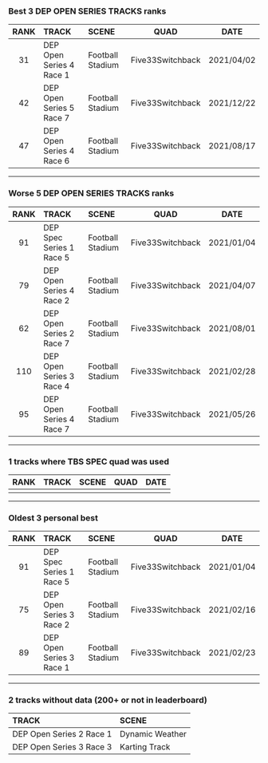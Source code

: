 ### Best 3 DEP OPEN SERIES TRACKS ranks
|RANK|TRACK|SCENE|QUAD|DATE|
|:---:|:---|:---|:---:|:---:|
|31|DEP Open Series 4 Race 1|Football Stadium|Five33Switchback|2021/04/02|
|42|DEP Open Series 5 Race 7|Football Stadium|Five33Switchback|2021/12/22|
|47|DEP Open Series 4 Race 6|Football Stadium|Five33Switchback|2021/08/17|
---
### Worse 5 DEP OPEN SERIES TRACKS ranks
|RANK|TRACK|SCENE|QUAD|DATE|
|:---:|:---|:---|:---:|:---:|
|91|DEP Spec Series 1 Race 5|Football Stadium|Five33Switchback|2021/01/04|
|79|DEP Open Series 4 Race 2|Football Stadium|Five33Switchback|2021/04/07|
|62|DEP Open Series 2 Race 7|Football Stadium|Five33Switchback|2021/08/01|
|110|DEP Open Series 3 Race 4|Football Stadium|Five33Switchback|2021/02/28|
|95|DEP Open Series 4 Race 7|Football Stadium|Five33Switchback|2021/05/26|
---
### 1 tracks where TBS SPEC quad was used
|RANK|TRACK|SCENE|QUAD|DATE|
|:---:|:---|:---|:---:|:---:|
||||||
---
### Oldest 3 personal best
|RANK|TRACK|SCENE|QUAD|DATE|
|:---:|:---|:---|:---:|:---:|
|91|DEP Spec Series 1 Race 5|Football Stadium|Five33Switchback|2021/01/04|
|75|DEP Open Series 3 Race 2|Football Stadium|Five33Switchback|2021/02/16|
|89|DEP Open Series 3 Race 1|Football Stadium|Five33Switchback|2021/02/23|
---
### 2 tracks without data (200+ or not in leaderboard)
|TRACK|SCENE|
|:---|:---|
|DEP Open Series 2 Race 1|Dynamic Weather|
|DEP Open Series 3 Race 3|Karting Track|
